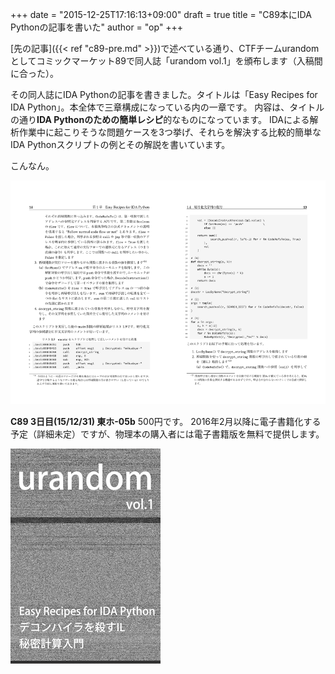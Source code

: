 +++
date = "2015-12-25T17:16:13+09:00"
draft = true
title = "C89本にIDA Pythonの記事を書いた"
author = "op"
+++

[先の記事]({{< ref "c89-pre.md" >}})で述べている通り、CTFチームurandomとしてコミックマーケット89で同人誌「urandom vol.1」を頒布します（入稿間に合った）。

その同人誌にIDA Pythonの記事を書きました。タイトルは「Easy Recipes for IDA Python」。本全体で三章構成になっている内の一章です。
内容は、タイトルの通り**IDA Pythonのための簡単レシピ**的なものになっています。
IDAによる解析作業中に起こりそうな問題ケースを3つ挙げ、それらを解決する比較的簡単なIDA Pythonスクリプトの例とその解説を書いています。

こんなん。

[![Easy Recipes for IDA Python](/images/c89_idapython_p13-14.png)](/images/c89_idapython_p13-14.png)

**C89 3日目(15/12/31) 東ホ-05b** 500円です。
2016年2月以降に電子書籍化する予定（詳細未定）ですが、物理本の購入者には電子書籍版を無料で提供します。

[![urandom vol.1 表紙](/images/c89_cover_thumb.png)](/images/c89_cover_sm.png)
